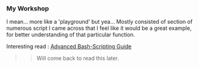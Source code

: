### My Workshop
I mean... more like a 'playground' but yea... 
Mostly consisted of section of numerous script I came across that I feel like it would be a great example, for better understanding of that particular function.

Interesting read : [Advanced Bash-Scripting Guide](https://tldp.org/LDP/abs/html/)
>> Will come back to read this later. 
